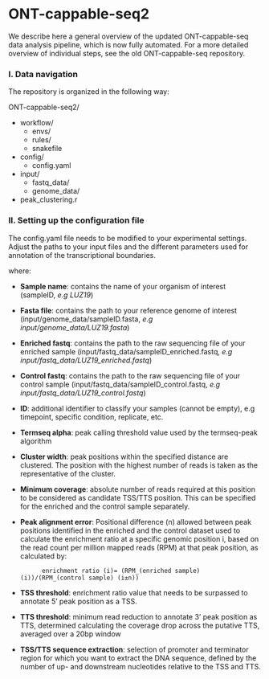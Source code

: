 # ONT-cappable-seq2

We describe here a general overview of the updated ONT-cappable-seq data analysis pipeline, which is now fully automated. For a more detailed overview of individual steps, see the old ONT-cappable-seq repository.

### **I. Data navigation**

The repository is organized in the following way:

ONT-cappable-seq2/
- workflow/
	- envs/
	- rules/
	- snakefile
- config/
	- config.yaml
- input/
	- fastq_data/
	- genome_data/
- peak_clustering.r

### **II. Setting up the configuration file**

The config.yaml file needs to be modified to your experimental settings. Adjust the paths to your input files and the different parameters used for annotation of the transcriptional boundaries. 

where:
- **Sample name**:  contains the name of your organism of interest (sampleID, *e.g LUZ19*)
- **Fasta file**: contains the path to your reference genome of interest (input/genome_data/sampleID.fasta, *e.g input/genome_data/LUZ19.fasta*)
- **Enriched fastq**: contains the path to the raw sequencing file of your enriched sample (input/fastq_data/sampleID_enriched.fastq, *e.g input/fastq_data/LUZ19_enriched.fastq*)
- **Control fastq**: contains the path to the raw sequencing file of your control sample (input/fastq_data/sampleID_control.fastq, *e.g input/fastq_data/LUZ19_control.fastq*)
- **ID**: additional identifier to classify your samples (cannot be empty), e.g timepoint, specific condition, replicate, etc.
- **Termseq alpha**: peak calling threshold value used by the termseq-peak algorithm
- **Cluster width**: peak positions within the specified distance are clustered. The position with the highest number of reads is taken as the representative of the cluster.
- **Minimum coverage**: absolute number of reads required at this position to be considered as candidate TSS/TTS position. This can be specified for the enriched and the control sample separately. 
- **Peak alignment error**: Positional difference (n) allowed between peak positions identified in the enriched and the control dataset used to calculate the enrichment ratio at a specific genomic position i, based on the read count per million mapped reads (RPM) at that peak position, as   calculated by: 

			enrichment ratio (i)= (RPM_(enriched sample) (i))/(RPM_(control sample) (i±n)) 
- **TSS threshold**: enrichment ratio value that needs to be surpassed to annotate 5’ peak position as a TSS.
- **TTS threshold**: minimum read reduction to annotate 3’ peak position as TTS, determined calculating the coverage drop across the putative TTS, averaged over a 20bp window
- **TSS/TTS sequence extraction**: selection of promoter and terminator region for which you want to extract the DNA sequence, defined by the number of up- and downstream nucleotides relative to the TSS and TTS.
